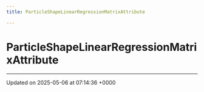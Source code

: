```yaml
---
title: ParticleShapeLinearRegressionMatrixAttribute

---
```


# ParticleShapeLinearRegressionMatrixAttribute





-------------------------------

Updated on 2025-05-06 at 07:14:36 +0000